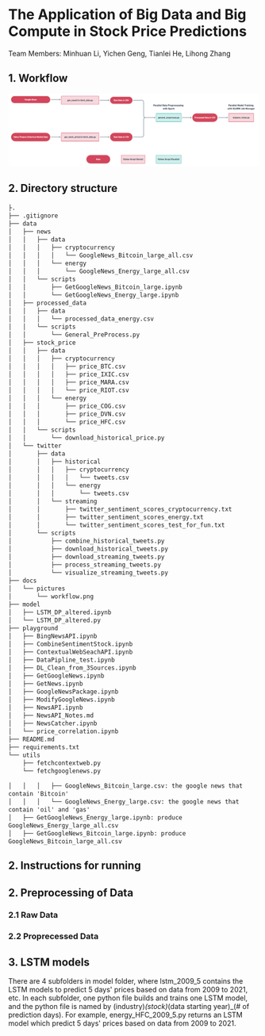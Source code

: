 # The Application of Big Data and Big Compute in Stock Price Predictions
Team Members: Minhuan Li, Yichen Geng, Tianlei He, Lihong Zhang

## 1. Workflow
![](./docs/pictures/workflow.png)
## 2. Directory structure

```
├.
├── .gitignore
├── data
│   ├── news
│   │   ├── data
│   │   │   ├── cryptocurrency
│   │   │   │   └── GoogleNews_Bitcoin_large_all.csv
│   │   │   └── energy
│   │   │       └── GoogleNews_Energy_large_all.csv
│   │   └── scripts
│   │       ├── GetGoogleNews_Bitcoin_large.ipynb
│   │       └── GetGoogleNews_Energy_large.ipynb
│   ├── processed_data
│   │   ├── data
│   │   │   └── processed_data_energy.csv
│   │   └── scripts
│   │       └── General_PreProcess.py
│   ├── stock_price
│   │   ├── data
│   │   │   ├── cryptocurrency
│   │   │   │   ├── price_BTC.csv
│   │   │   │   ├── price_IXIC.csv
│   │   │   │   ├── price_MARA.csv
│   │   │   │   └── price_RIOT.csv
│   │   │   └── energy
│   │   │       ├── price_COG.csv
│   │   │       ├── price_DVN.csv
│   │   │       └── price_HFC.csv
│   │   └── scripts
│   │       └── download_historical_price.py
│   └── twitter
│       ├── data
│       │   ├── historical
│       │   │   ├── cryptocurrency
│       │   │   │   └── tweets.csv
│       │   │   └── energy
│       │   │       └── tweets.csv
│       │   └── streaming
│       │       ├── twitter_sentiment_scores_cryptocurrency.txt
│       │       ├── twitter_sentiment_scores_energy.txt
│       │       └── twitter_sentiment_scores_test_for_fun.txt
│       └── scripts
│           ├── combine_historical_tweets.py
│           ├── download_historical_tweets.py
│           ├── download_streaming_tweets.py
│           ├── process_streaming_tweets.py
│           └── visualize_streaming_tweets.py
├── docs
│   └── pictures
│       └── workflow.png
├── model
│   ├── LSTM_DP_altered.ipynb
│   └── LSTM_DP_altered.py
├── playground
│   ├── BingNewsAPI.ipynb
│   ├── CombineSentimentStock.ipynb
│   ├── ContextualWebSeachAPI.ipynb
│   ├── DataPipline_test.ipynb
│   ├── DL_Clean_from_3Sources.ipynb
│   ├── GetGoogleNews.ipynb
│   ├── GetNews.ipynb
│   ├── GoogleNewsPackage.ipynb
│   ├── ModifyGoogleNews.ipynb
│   ├── NewsAPI.ipynb
│   ├── NewsAPI_Notes.md
│   ├── NewsCatcher.ipynb
│   └── price_correlation.ipynb
├── README.md
├── requirements.txt
└── utils
    ├── fetchcontextweb.py
    └── fetchgooglenews.py
```
```
│   │   │   ├── GoogleNews_Bitcoin_large.csv: the google news that contain 'Bitcoin'
│   │   │   └── GoogleNews_Energy_large.csv: the google news that contain 'oil' and 'gas'
│   ├── GetGoogleNews_Energy_large.ipynb: produce GoogleNews_Energy_large_all.csv
│   ├── GetGoogleNews_Bitcoin_large.ipynb: produce GoogleNews_Bitcoin_large_all.csv
```
## 2. Instructions for running
## 2. Preprocessing of Data
### 2.1 Raw Data
### 2.2 Proprecessed Data
## 3. LSTM models
There are 4 subfolders in model folder, where lstm_2009_5 contains the LSTM models to predict 5 days' prices based on data from 2009 to 2021, etc.
In each subfolder, one python file builds and trains one LSTM model, and the python file is named by (industry)_(stock)_(data starting year)_(# of prediction days). For example, energy_HFC_2009_5.py returns an LSTM model which predict 5 days' prices based on data from 2009 to 2021.
